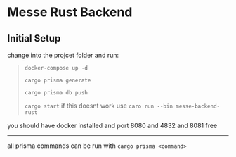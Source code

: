 # Messe Rust Backend

## Initial Setup

change into the projcet folder and run: 

>```docker-compose up -d```
>
>```cargo prisma generate```
>
>```cargo prisma db push```
>
>```cargo start``` if this doesnt work use  ```caro run --bin messe-backend-rust```

you should have docker installed and port 8080 and 4832 and 8081 free

---

all prisma commands can be run with `cargo prisma <command>`
